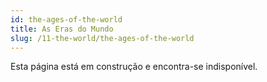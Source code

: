 ```yaml
---
id: the-ages-of-the-world
title: As Eras do Mundo
slug: /11-the-world/the-ages-of-the-world
---
```


Esta página está em construção e encontra-se indisponível.
